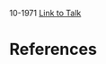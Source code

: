 

10-1971
[Link to Talk](https://www.churchofjesuschrist.org/study/general-conference/1971/10/friday-morning-session?lang=eng)



# References
